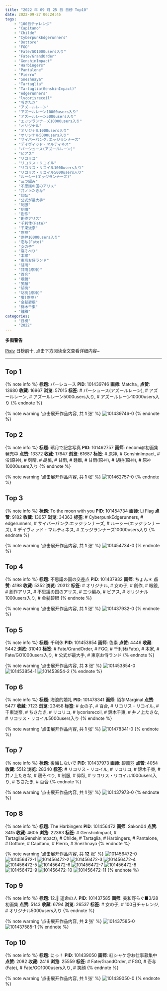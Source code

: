 ```yaml
---
title: "2022 年 09 月 25 日 日榜 Top10"
date: 2022-09-27 06:24:45
tags:
    - "100日チャレンジ"
    - "Capitano"
    - "Childe"
    - "CyberpunkEdgerunners"
    - "Dottore"
    - "FGO"
    - "Fate/GO1000users入り"
    - "Fate/GrandOrder"
    - "GenshinImpact"
    - "Harbingers"
    - "Pantalone"
    - "Pierro"
    - "Snezhnaya"
    - "Tartaglia"
    - "Tartaglia(GenshinImpact)"
    - "edgerunners"
    - "lycorisrecoil"
    - "ちさたき"
    - "アズールレーン"
    - "アズールレーン10000users入り"
    - "アズールレーン5000users入り"
    - "エッジランナーズ10000users入り"
    - "オリジナル"
    - "オリジナル1000users入り"
    - "オリジナル5000users入り"
    - "サイバーパンク:エッジランナーズ"
    - "デイヴィッド・マルティネス"
    - "パーシュース(アズールレーン)"
    - "ピアス"
    - "リコリコ"
    - "リコリス・リコイル"
    - "リコリス・リコイル1000users入り"
    - "リコリス・リコイル5000users入り"
    - "ルーシー(エッジランナーズ)"
    - "三つ編み"
    - "不思議の国のアリス"
    - "井ノ上たきな"
    - "仰臥"
    - "公式が最大手"
    - "制服"
    - "刻晴"
    - "創作"
    - "創作アリス"
    - "千利休(Fate)"
    - "千束泷奈"
    - "原神"
    - "原神10000users入り"
    - "壱与(Fate)"
    - "女の子"
    - "寝そべり"
    - "本家"
    - "東京お侍ランド"
    - "甘雨"
    - "甘雨(原神)"
    - "百合"
    - "眼鏡"
    - "笑顔"
    - "胡桃"
    - "胡桃(原神)"
    - "蛍(原神)"
    - "金髪碧眼"
    - "錦木千束"
    - "鍾離"
categories:
    - "日榜"
    - "2022"
---
```


<i class="fa fa-triangle-exclamation"></i>**多图警告**<i class="fa fa-triangle-exclamation"></i>

[Pixiv](https://www.pixiv.net/) 日榜前十, 点击下方阅读全文查看详细内容~

<!-- more -->

---

## Top 1

{% note info %}
**标题**: パーシュース
**PID**: 101439746 **画师**: Matcha_
**点赞**: 13680 **收藏**: 16967 **浏览**: 57015
**标签**: # パーシュース(アズールレーン), # アズールレーン, # アズールレーン5000users入り, # アズールレーン10000users入り
{% endnote %}

{% note warning '点击展开作品内容, 共 **1** 张' %}
![101439746-0](https://i.pixiv.re/img-original/img/2022/09/24/01/15/39/101439746_p0.jpg)
{% endnote %}

## Top 2

{% note info %}
**标题**: 璃月で記念写真
**PID**: 101462757 **画师**: necömi@初画集発売中
**点赞**: 13372 **收藏**: 17647 **浏览**: 61687
**标签**: # 原神, # GenshinImpact, # 蛍(原神), # 刻晴, # 胡桃, # 甘雨, # 鍾離, # 甘雨(原神), # 胡桃(原神), # 原神10000users入り
{% endnote %}

{% note warning '点击展开作品内容, 共 **1** 张' %}
![101462757-0](https://i.pixiv.re/img-original/img/2022/09/25/00/00/42/101462757_p0.png)
{% endnote %}

## Top 3

{% note info %}
**标题**: To the moon with you
**PID**: 101454734 **画师**: Li Flag
**点赞**: 9182 **收藏**: 13057 **浏览**: 34363
**标签**: # CyberpunkEdgerunners, # edgerunners, # サイバーパンク:エッジランナーズ, # ルーシー(エッジランナーズ), # デイヴィッド・マルティネス, # エッジランナーズ10000users入り
{% endnote %}

{% note warning '点击展开作品内容, 共 **1** 张' %}
![101454734-0](https://i.pixiv.re/img-original/img/2022/09/24/19/06/13/101454734_p0.jpg)
{% endnote %}

## Top 4

{% note info %}
**标题**: 不思議の国の交差点
**PID**: 101437932 **画师**: ちょん＊
**点赞**: 4198 **收藏**: 5352 **浏览**: 20312
**标签**: # オリジナル, # 女の子, # 創作, # 眼鏡, # 創作アリス, # 不思議の国のアリス, # 三つ編み, # ピアス, # オリジナル1000users入り, # 金髪碧眼
{% endnote %}

{% note warning '点击展开作品内容, 共 **1** 张' %}
![101437932-0](https://i.pixiv.re/img-original/img/2022/09/24/00/09/01/101437932_p0.png)
{% endnote %}

## Top 5

{% note info %}
**标题**: 千利休
**PID**: 101453854 **画师**: 色素
**点赞**: 4446 **收藏**: 5442 **浏览**: 31040
**标签**: # Fate/GrandOrder, # FGO, # 千利休(Fate), # 本家, # Fate/GO1000users入り, # 公式が最大手, # 東京お侍ランド
{% endnote %}

{% note warning '点击展开作品内容, 共 **3** 张' %}
![101453854-0](https://i.pixiv.re/img-original/img/2022/09/24/18/27/38/101453854_p0.jpg)
![101453854-1](https://i.pixiv.re/img-original/img/2022/09/24/18/27/38/101453854_p1.jpg)
![101453854-2](https://i.pixiv.re/img-original/img/2022/09/24/18/27/38/101453854_p2.jpg)
{% endnote %}

## Top 6

{% note info %}
**标题**: 海浪的婚礼
**PID**: 101478341 **画师**: 陌芋Marginal
**点赞**: 5477 **收藏**: 7123 **浏览**: 23458
**标签**: # 女の子, # 百合, # リコリス・リコイル, # 千束泷奈, # ちさたき, # リコリコ, # lycorisrecoil, # 錦木千束, # 井ノ上たきな, # リコリス・リコイル5000users入り
{% endnote %}

{% note warning '点击展开作品内容, 共 **1** 张' %}
![101478341-0](https://i.pixiv.re/img-original/img/2022/09/25/16/56/37/101478341_p0.jpg)
{% endnote %}

## Top 7

{% note info %}
**标题**: 後悔しないで
**PID**: 101437973 **画师**: 碧風羽
**点赞**: 4054 **收藏**: 5512 **浏览**: 28340
**标签**: # リコリス・リコイル, # リコリコ, # 錦木千束, # 井ノ上たきな, # 寝そべり, # 制服, # 仰臥, # リコリス・リコイル1000users入り, # ちさたき, # 百合
{% endnote %}

{% note warning '点击展开作品内容, 共 **1** 张' %}
![101437973-0](https://i.pixiv.re/img-original/img/2022/09/24/00/10/19/101437973_p0.jpg)
{% endnote %}

## Top 8

{% note info %}
**标题**: The Harbingers
**PID**: 101456472 **画师**: Sakon04
**点赞**: 3415 **收藏**: 4605 **浏览**: 22363
**标签**: # GenshinImpact, # Tartaglia(GenshinImpact), # Childe, # Tartaglia, # Harbingers, # Pantalone, # Dottore, # Capitano, # Pierro, # Snezhnaya
{% endnote %}

{% note warning '点击展开作品内容, 共 **12** 张' %}
![101456472-0](https://i.pixiv.re/img-original/img/2022/09/24/20/21/44/101456472_p0.jpg)
![101456472-1](https://i.pixiv.re/img-original/img/2022/09/24/20/21/44/101456472_p1.jpg)
![101456472-2](https://i.pixiv.re/img-original/img/2022/09/24/20/21/44/101456472_p2.jpg)
![101456472-3](https://i.pixiv.re/img-original/img/2022/09/24/20/21/44/101456472_p3.jpg)
![101456472-4](https://i.pixiv.re/img-original/img/2022/09/24/20/21/44/101456472_p4.jpg)
![101456472-5](https://i.pixiv.re/img-original/img/2022/09/24/20/21/44/101456472_p5.jpg)
![101456472-6](https://i.pixiv.re/img-original/img/2022/09/24/20/21/44/101456472_p6.jpg)
![101456472-7](https://i.pixiv.re/img-original/img/2022/09/24/20/21/44/101456472_p7.jpg)
![101456472-8](https://i.pixiv.re/img-original/img/2022/09/24/20/21/44/101456472_p8.jpg)
![101456472-9](https://i.pixiv.re/img-original/img/2022/09/24/20/21/44/101456472_p9.jpg)
![101456472-10](https://i.pixiv.re/img-original/img/2022/09/24/20/21/44/101456472_p10.jpg)
![101456472-11](https://i.pixiv.re/img-original/img/2022/09/24/20/21/44/101456472_p11.jpg)
{% endnote %}

## Top 9

{% note info %}
**标题**: 12.🍊 運命の人
**PID**: 101437585 **画师**: 美和野らぐ■3/28初画集
**点赞**: 5143 **收藏**: 6794 **浏览**: 26537
**标签**: # 女の子, # 100日チャレンジ, # オリジナル5000users入り
{% endnote %}

{% note warning '点击展开作品内容, 共 **2** 张' %}
![101437585-0](https://i.pixiv.re/img-original/img/2022/09/24/00/00/58/101437585_p0.png)
![101437585-1](https://i.pixiv.re/img-original/img/2022/09/24/00/00/58/101437585_p1.png)
{% endnote %}

## Top 10

{% note info %}
**标题**: にっ！
**PID**: 101439050 **画师**: 紅シャケ＠お仕事募集中
**点赞**: 2082 **收藏**: 2416 **浏览**: 25559
**标签**: # Fate/GrandOrder, # FGO, # 壱与(Fate), # Fate/GO1000users入り, # 笑顔
{% endnote %}

{% note warning '点击展开作品内容, 共 **1** 张' %}
![101439050-0](https://i.pixiv.re/img-original/img/2022/09/24/00/46/33/101439050_p0.jpg)
{% endnote %}
